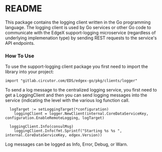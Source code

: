# README #
This package contains the logging client written in the Go programming language.  The logging client is used by Go services or other Go code to communicate with the EdgeX support-logging microservice (regardless of underlying implemenation type) by sending REST requests to the service's API endpoints.

### How To Use ###
To use the support-logging client package you first need to import the library into your project:
```
import "gitlab.circutor.com/EDS/edgex-go/pkg/clients/logger"
```
To send a log message to the centralized logging service, you first need to get a LoggingClient and then you can send logging messages into the service (indicating the level with the various log function call.
```
  logTarget := setLoggingTarget(*configuration)
	loggingClient = logger.NewClient(internal.CoreDataServiceKey, configuration.EnableRemoteLogging, logTarget)

  loggingClient.Info(consulMsg)
	loggingClient.Info(fmt.Sprintf("Starting %s %s ", internal.CoreDataServiceKey, edgex.Version))
```
Log messages can be logged as Info, Error, Debug, or Warn.

